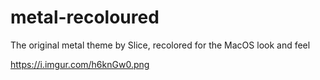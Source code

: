 # metal-recoloured

The original metal theme by Slice, recolored for the MacOS look and feel

https://i.imgur.com/h6knGw0.png
